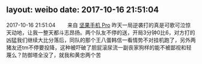 layout: weibo
date: 2017-10-16 21:51:04
---
<meta name="referrer" content="no-referrer" />

2017-10-16 21:51:04  &nbsp;&nbsp;&nbsp;&nbsp;&nbsp;&nbsp; 来自 <a href="http://app.weibo.com/t/feed/Z4AgP" rel="nofollow">坚果手机 Pro</a>
昨天一局逆袭打的真是可歌可泣惊天动地，让我一整天都斗志昂扬。两个队友不停的送，开局3分钟0比6，对方打的凶猛我们继续大比分落后，同队的那个王八蛋韩信一看情势不对挂机跑了，另外两猪友还tm不停要投降，这种被吓破了胆屁滚尿流一副丧家狗样的能不被鄙视和轻蔑么？防御塔全没了，就我和黄忠两个苦 ​​​
